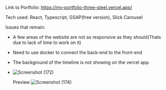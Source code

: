 Link to Portfolio: https://my-portfolio-three-steel.vercel.app/

Tech used: React, Typescript, GSAP(free version), Slick Carousel

Issues that remain:
- A few areas of the website are not as responsive as they should(Thats due to lack of time to work on it)
- Need to use docker to connect the back-end to the front-end
- The background of the timeline is not showing on the vercel app.
- 
  ![Screenshot (172)](https://github.com/user-attachments/assets/c6cccb42-c0ab-4277-822a-fd48758a5906)


  Preview
![Screenshot (174)](https://github.com/user-attachments/assets/4ba4b823-0909-4fb9-b29c-44942ce4268b)
